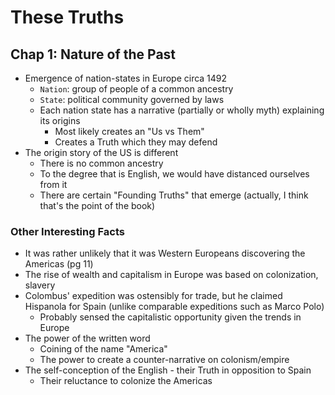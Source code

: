 These Truths
===============

## Chap 1: Nature of the Past
- Emergence of nation-states in Europe circa 1492
  - `Nation`: group of people of a common ancestry
  - `State`: political community governed by laws
  - Each nation state has a narrative (partially or wholly myth) explaining its origins
    - Most likely creates an "Us vs Them"
    - Creates a Truth which they may defend
- The origin story of the US is different
  - There is no common ancestry
  - To the degree that is English, we would have distanced ourselves from it
  - There are certain "Founding Truths" that emerge (actually, I think that's the point of the book)

### Other Interesting Facts
- It was rather unlikely that it was Western Europeans discovering the Americas (pg 11)
- The rise of wealth and capitalism in Europe was based on colonization, slavery
- Colombus' expedition was ostensibly for trade, but he claimed Hispanola for Spain (unlike comparable expeditions such as Marco Polo)
  - Probably sensed the capitalistic opportunity given the trends in Europe
- The power of the written word
  - Coining of the name "America"
  - The power to create a counter-narrative on colonism/empire
- The self-conception of the English - their Truth in opposition to Spain
  - Their reluctance to colonize the Americas
  